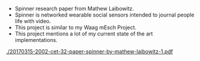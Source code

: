 * Spinner research paper from Mathew Laibowitz.
* Spinner is networked wearable social sensors intended to journal people life with video.
* This project is similar to my Waag mEsch Project.
* This project mentions a lot of my current state of the art implementations.

[./20170315-2002-cet-32-paper-spinner-by-mathew-laibowitz-1.pdf](./20170315-2002-cet-32-paper-spinner-by-mathew-laibowitz-1.pdf)